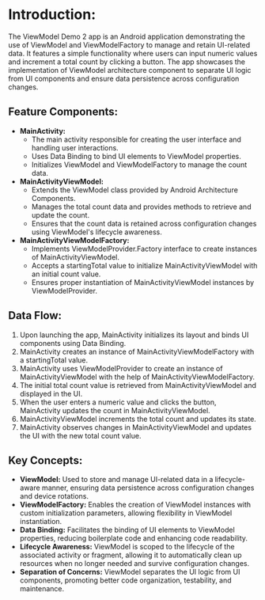 <h1>Introduction:</h1>
<p>The ViewModel Demo 2 app is an Android application demonstrating the use of ViewModel and ViewModelFactory to manage and retain UI-related data. It features a simple functionality where users can input numeric values and increment a total count by clicking a button. The app showcases the implementation of ViewModel architecture component to separate UI logic from UI components and ensure data persistence across configuration changes.</p>

<h2>Feature Components:</h2>
<ul>
  <li><strong>MainActivity:</strong>
    <ul>
      <li>The main activity responsible for creating the user interface and handling user interactions.</li>
      <li>Uses Data Binding to bind UI elements to ViewModel properties.</li>
      <li>Initializes ViewModel and ViewModelFactory to manage the count data.</li>
    </ul>
  </li>
  <li><strong>MainActivityViewModel:</strong>
    <ul>
      <li>Extends the ViewModel class provided by Android Architecture Components.</li>
      <li>Manages the total count data and provides methods to retrieve and update the count.</li>
      <li>Ensures that the count data is retained across configuration changes using ViewModel's lifecycle awareness.</li>
    </ul>
  </li>
  <li><strong>MainActivityViewModelFactory:</strong>
    <ul>
      <li>Implements ViewModelProvider.Factory interface to create instances of MainActivityViewModel.</li>
      <li>Accepts a startingTotal value to initialize MainActivityViewModel with an initial count value.</li>
      <li>Ensures proper instantiation of MainActivityViewModel instances by ViewModelProvider.</li>
    </ul>
  </li>
</ul>

<h2>Data Flow:</h2>
<ol>
  <li>Upon launching the app, MainActivity initializes its layout and binds UI components using Data Binding.</li>
  <li>MainActivity creates an instance of MainActivityViewModelFactory with a startingTotal value.</li>
  <li>MainActivity uses ViewModelProvider to create an instance of MainActivityViewModel with the help of MainActivityViewModelFactory.</li>
  <li>The initial total count value is retrieved from MainActivityViewModel and displayed in the UI.</li>
  <li>When the user enters a numeric value and clicks the button, MainActivity updates the count in MainActivityViewModel.</li>
  <li>MainActivityViewModel increments the total count and updates its state.</li>
  <li>MainActivity observes changes in MainActivityViewModel and updates the UI with the new total count value.</li>
</ol>

<h2>Key Concepts:</h2>
<ul>
  <li><strong>ViewModel:</strong> Used to store and manage UI-related data in a lifecycle-aware manner, ensuring data persistence across configuration changes and device rotations.</li>
  <li><strong>ViewModelFactory:</strong> Enables the creation of ViewModel instances with custom initialization parameters, allowing flexibility in ViewModel instantiation.</li>
  <li><strong>Data Binding:</strong> Facilitates the binding of UI elements to ViewModel properties, reducing boilerplate code and enhancing code readability.</li>
  <li><strong>Lifecycle Awareness:</strong> ViewModel is scoped to the lifecycle of the associated activity or fragment, allowing it to automatically clean up resources when no longer needed and survive configuration changes.</li>
  <li><strong>Separation of Concerns:</strong> ViewModel separates the UI logic from UI components, promoting better code organization, testability, and maintenance.</li>
</ul>
